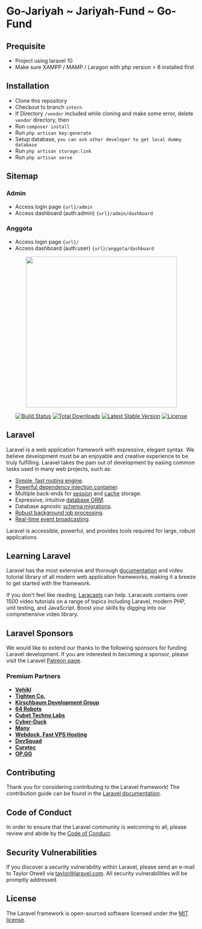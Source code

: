 <!-- # Projek Kemenkopukm

### Petunjuk Untuk Instalasi Awal
- Pastikan anda berada di branch `develop`
- Setelah selesai clone, Konfigurasikan file `.env` anda. Copy dan adapatasikan dari file `.env.example` . Sesuaikan konfigurasi database anda dengan konfigurasi lokal anda.
- Jalankan `composer install` (sekali, Dapat anda jalankan lagi jika ada perubahan difile `composer.json`)
- Generate File `php artisan key:generate`
- Generate Table DB `php artisan migrate:fresh --seed`
- Generate Storage link `php artisan storage:link`
- Jalankan Local Server Anda `php artisan serve`
- Akses Aplikasi melalui local url anda.

### Sitemap Kemenkopukm
- Halaman Depan `/`
- Halaman Admin `/backoffice`
- Halaman Login `/backoffice/login`
- Halaman Pendaftaran `/backoffice/register` (sementara bisa diakses)
- Halaman Debug Sistem `/telescope` (Jika Di aktifkan, lihat file `.env.example` dan [Laravel Telescope](https://laravel.com/docs/8.x/telescope))

### Petunjuk Frontend (Opsional, Jika tidak mengubah css/js. Abaikan Section ini.)
- Baik Halaman Frontend atau Admin menggunakan [Laravel Mix](https://laravel.com/docs/8.x/mix) untuk assets management
- Frontend Style `resources/sass/public/main-style.scss` & Script `resources/js/public/main-script.js`
- Backend Style `resources/sass/backoffice-style.scss` & Script `resources/js/backoffice-script.js`
- Untuk Pertama Kali Jalankan `npm install`
- Untuk mencompile assets ke production version jalankan `npm run prod` dan `npm run watch` untuk local development -->

<!-- space-space-space -->

# Go-Jariyah ~ Jariyah-Fund ~ Go-Fund

## Prequisite
- Project using laravel 10
- Make sure XAMPP / MAMP / Laragon with php version > 8 installed first

## Installation
- Clone this repository
- Checkout to branch `intern`
- If Directory `/vendor` included while cloning and make some error, delete `vendor` directory, then
- Run `composer install`
- Run `php artisan key:generate`
- Setup database, `you can ask other developer to get local dummy database`
- Run `php artisan storage:link`
- Run `php artisan serve`

## Sitemap
### Admin
- Access login page `{url}/admin`
- Access dashboard (auth:admin) `{url}/admin/dashboard`

### Anggota
- Access login page `{url}/`
- Access dashboard (auth:user) `{url}/anggota/dashboard`

<!-- space-space-space -->

<p align="center"><a href="https://laravel.com" target="_blank"><img src="https://raw.githubusercontent.com/laravel/art/master/logo-lockup/5%20SVG/2%20CMYK/1%20Full%20Color/laravel-logolockup-cmyk-red.svg" width="400"></a></p>

<p align="center">
<a href="https://travis-ci.org/laravel/framework"><img src="https://travis-ci.org/laravel/framework.svg" alt="Build Status"></a>
<a href="https://packagist.org/packages/laravel/framework"><img src="https://img.shields.io/packagist/dt/laravel/framework" alt="Total Downloads"></a>
<a href="https://packagist.org/packages/laravel/framework"><img src="https://img.shields.io/packagist/v/laravel/framework" alt="Latest Stable Version"></a>
<a href="https://packagist.org/packages/laravel/framework"><img src="https://img.shields.io/packagist/l/laravel/framework" alt="License"></a>
</p>

## Laravel 
Laravel is a web application framework with expressive, elegant syntax. We believe development must be an enjoyable and creative experience to be truly fulfilling. Laravel takes the pain out of development by easing common tasks used in many web projects, such as:

- [Simple, fast routing engine](https://laravel.com/docs/routing).
- [Powerful dependency injection container](https://laravel.com/docs/container).
- Multiple back-ends for [session](https://laravel.com/docs/session) and [cache](https://laravel.com/docs/cache) storage.
- Expressive, intuitive [database ORM](https://laravel.com/docs/eloquent).
- Database agnostic [schema migrations](https://laravel.com/docs/migrations).
- [Robust background job processing](https://laravel.com/docs/queues).
- [Real-time event broadcasting](https://laravel.com/docs/broadcasting).

Laravel is accessible, powerful, and provides tools required for large, robust applications.

## Learning Laravel

Laravel has the most extensive and thorough [documentation](https://laravel.com/docs) and video tutorial library of all modern web application frameworks, making it a breeze to get started with the framework.

If you don't feel like reading, [Laracasts](https://laracasts.com) can help. Laracasts contains over 1500 video tutorials on a range of topics including Laravel, modern PHP, unit testing, and JavaScript. Boost your skills by digging into our comprehensive video library.

## Laravel Sponsors

We would like to extend our thanks to the following sponsors for funding Laravel development. If you are interested in becoming a sponsor, please visit the Laravel [Patreon page](https://patreon.com/taylorotwell).

### Premium Partners

- **[Vehikl](https://vehikl.com/)**
- **[Tighten Co.](https://tighten.co)**
- **[Kirschbaum Development Group](https://kirschbaumdevelopment.com)**
- **[64 Robots](https://64robots.com)**
- **[Cubet Techno Labs](https://cubettech.com)**
- **[Cyber-Duck](https://cyber-duck.co.uk)**
- **[Many](https://www.many.co.uk)**
- **[Webdock, Fast VPS Hosting](https://www.webdock.io/en)**
- **[DevSquad](https://devsquad.com)**
- **[Curotec](https://www.curotec.com/services/technologies/laravel/)**
- **[OP.GG](https://op.gg)**

## Contributing

Thank you for considering contributing to the Laravel framework! The contribution guide can be found in the [Laravel documentation](https://laravel.com/docs/contributions).

## Code of Conduct

In order to ensure that the Laravel community is welcoming to all, please review and abide by the [Code of Conduct](https://laravel.com/docs/contributions#code-of-conduct).

## Security Vulnerabilities

If you discover a security vulnerability within Laravel, please send an e-mail to Taylor Otwell via [taylor@laravel.com](mailto:taylor@laravel.com). All security vulnerabilities will be promptly addressed.

## License

The Laravel framework is open-sourced software licensed under the [MIT license](https://opensource.org/licenses/MIT).
